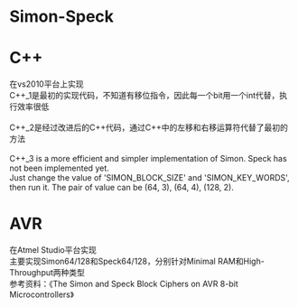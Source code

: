 # Simon-Speck

# C++
在vs2010平台上实现<br>
C++_1是最初的实现代码，不知道有移位指令，因此每一个bit用一个int代替，执行效率很低<br><br>
C++_2是经过改进后的C++代码，通过C++中的左移和右移运算符代替了最初的方法<br><br>
C++_3 is a more efficient and simpler implementation of Simon. Speck has not been implemented yet.<br>
Just change the value of 'SIMON_BLOCK_SIZE' and 'SIMON_KEY_WORDS', then run it. The pair of value can be (64, 3), (64, 4), (128, 2).<br>

# AVR
在Atmel Studio平台实现<br>
主要实现Simon64/128和Speck64/128，分别针对Minimal RAM和High-Throughput两种类型<br>
参考资料：《The Simon and Speck Block Ciphers on AVR 8-bit Microcontrollers》
